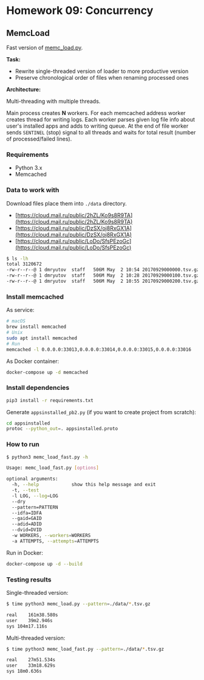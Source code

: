 # Homework 09: Concurrency

## MemcLoad

Fast version of [memc_load.py](memc_load.py).

**Task:**

- Rewrite single-threaded version of loader to more productive version
- Preserve chronological order of files when renaming processed ones

**Architecture:**

Multi-threading with multiple threads.

Main process creates **N** workers. For each memcached address worker creates thread for writing logs. Each worker parses given log file info about user's installed apps and adds to writing queue. At the end of file worker sends `SENTINEL` (stop) signal to all threads and waits for total result (number of processed/failed lines).



### Requirements

- Python 3.x
- Memcached



### Data to work with

Download files place them into `./data` directory.

- [https://cloud.mail.ru/public/2hZL/Ko9s8R9TA](https://cloud.mail.ru/public/2hZL/Ko9s8R9TA)
- [https://cloud.mail.ru/public/DzSX/oj8RxGX1A](https://cloud.mail.ru/public/DzSX/oj8RxGX1A)
- [https://cloud.mail.ru/public/LoDo/SfsPEzoGc](https://cloud.mail.ru/public/LoDo/SfsPEzoGc)

```bash
$ ls -lh
total 3120672
-rw-r--r--@ 1 dmryutov  staff   506M May  2 10:54 20170929000000.tsv.gz
-rw-r--r--@ 1 dmryutov  staff   506M May  2 10:28 20170929000100.tsv.gz
-rw-r--r--@ 1 dmryutov  staff   506M May  2 10:55 20170929000200.tsv.gz
```



### Install memcached

As service:

```bash
# macOS
brew install memcached
# Unix
sudo apt install memcached
# Run
memcached -l 0.0.0.0:33013,0.0.0.0:33014,0.0.0.0:33015,0.0.0.0:33016
```

As Docker container:

```bash
docker-compose up -d memcached
```


### Install dependencies

```bash
pip3 install -r requirements.txt
```

Generate `appsinstalled_pb2.py` (if you want to create project from scratch):

```bash
cd appsinstalled
protoc --python_out=. appsinstalled.proto
```



### How to run

```bash
$ python3 memc_load_fast.py -h

Usage: memc_load_fast.py [options]

optional arguments:
  -h, --help            show this help message and exit
  -t, --test            
  -l LOG, --log=LOG     
  --dry                 
  --pattern=PATTERN     
  --idfa=IDFA           
  --gaid=GAID           
  --adid=ADID           
  --dvid=DVID           
  -w WORKERS, --workers=WORKERS
  -a ATTEMPTS, --attempts=ATTEMPTS
```

Run in Docker:

```bash
docker-compose up -d --build
```



### Testing results

Single-threaded version:

```bash
$ time python3 memc_load.py --pattern=./data/*.tsv.gz

real	161m38.580s
user	39m2.946s
sys	104m17.116s
```

Multi-threaded version:

```bash
$ time python3 memc_load_fast.py --pattern=./data/*.tsv.gz

real	27m51.534s
user	33m18.629s
sys	18m0.636s
```
